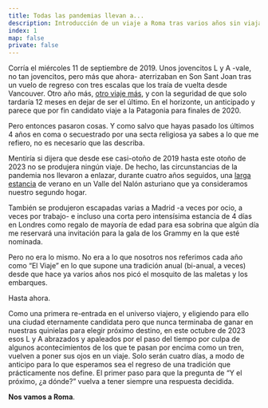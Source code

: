 ```yaml
---
title: Todas las pandemias llevan a...
description: Introducción de un viaje a Roma tras varios años sin viajar por la pandemia.
index: 1
map: false
private: false
---
```

Corría el miércoles 11 de septiembre de 2019. Unos jovencitos L y A -vale, no tan jovencitos, pero más que ahora- aterrizaban en Son Sant Joan tras un vuelo de regreso con tres escalas que los traía de vuelta desde Vancouver. Otro año más, [otro viaje más](/viajes/2019rockies "Viaje a las Montañas Rocosas en 2019"), y con la seguridad de que solo tardaría 12 meses en dejar de ser el último. En el horizonte, un anticipado y parece que por fin candidato viaje a la Patagonia para finales de 2020.

Pero entonces pasaron cosas. Y como salvo que hayas pasado los últimos 4 años en coma o secuestrado por una secta religiosa ya sabes a lo que me refiero, no es necesario que las describa.

Mentiría si dijera que desde ese casi-otoño de 2019 hasta este otoño de 2023 no se produjera ningún viaje. De hecho, las circunstancias de la pandemia nos llevaron a enlazar, durante cuatro años seguidos, una [larga estancia](/viajes/2020asturianos "Viaje a Asturias en 2020") de verano en un Valle del Nalón asturiano que ya consideramos nuestro segundo hogar. 

También se produjeron escapadas varias a Madrid -a veces por ocio, a veces por trabajo- e incluso una corta pero intensísima estancia de 4 días en Londres como regalo de mayoría de edad para esa sobrina que algún día me reservará una invitación para la gala de los Grammy en la que esté nominada.

Pero no era lo mismo. No era a lo que nosotros nos referimos cada año como “El Viaje” en lo que supone una tradición anual (bi-anual, a veces) desde que hace ya varios años nos picó el mosquito de las maletas y los embarques.

Hasta ahora.

Como una primera re-entrada en el universo viajero, y eligiendo para ello una ciudad eternamente candidata pero que nunca terminaba de ganar en nuestras quinielas para elegir próximo destino, en este octubre de 2023 esos L y A abrazados y apaleados por el paso del tiempo por culpa de algunos acontecimientos de los que te pasan por encima como un tren, vuelven a poner sus ojos en un viaje. Solo serán cuatro días, a modo de anticipo para lo que esperamos sea el regreso de una tradición que prácticamente nos define. El primer paso para que la pregunta de “Y el próximo, ¿a dónde?” vuelva a tener siempre una respuesta decidida.

**Nos vamos a Roma**.
